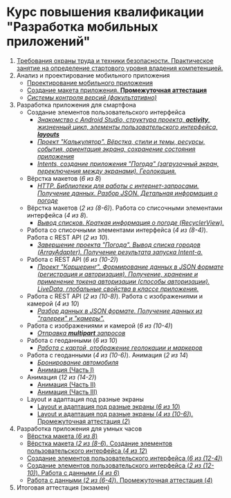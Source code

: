 # Курс повышения квалификации "Разработка мобильных приложений"

<!-- 144 -->

1. [Требования охраны труда и техники безопасности. Практическое занятие на определение стартового уровня владения компетенцией.](articles/module1-2.md) <!-- 6 -->
1. Анализ и проектирование мобильного приложения <!-- 6+12 = 18 -->
    * [Проектирование мобильного приложения](articles/module3_1.md)
    * [Создание макета приложения. **Промежуточная аттестация**](articles/module3_2.md)
    * [*Системы контроля версий (факультативно)*](https://github.com/kolei/OAP/blob/master/articles/skv.md)
1. Разработка приложения для смартфона
    * Создание элементов пользовательского интерфейса <!-- 18+18=36 -->
        * [*Знакомство с Android Studio, структура проекта, **activity**, жизненный цикл, элементы пользовательского интерфейса, **layouts***](articles/module4_1.md)
        * [*Проект "Калькулятор". Вёрстка, стили и темы, ресурсы, события, ориентация экрана, сохранение состояния приложения*](articles/module4_2.md)
        * [*Intents, создание приложения "Погода" (загрузочный экран, переключения между экранами). Геолокация.*](articles/module4_3.md)
    * Вёрстка макетов (*6 из 8*) <!-- 6+36=42 -->
        * [*HTTP. Библиотеки для работы с интернет-запросами. Получение данных. Разбор JSON. Детальная информация о погоде*](articles/module4_4.md)
    * Вёрстка макетов (*2 из (8-6)*). Работа со списочными элементами интерфейса (*4 из 8*). <!-- 6+42=48 -->
        * [*Вывод списков. Краткая информация о погоде (RecyclerView).*](articles/module4_5.md)
    * Работа со списочными элементами интерфейса (*4 из (8-4)*). Работа с REST API (*2 из 10*). <!-- 6+48=54 -->
        * [*Завершение проекта "Погода". Вывод списка городов (ArrayAdapter). Получение результата запуска Intent-a.*](articles/module4_6.md)
    * Работа с REST API (*6 из (10-2)*) <!-- 6+54=60 -->
        * [*Проект "Каршеринг". Формирование данных в JSON формате (регистрация и авторизация). Получение, хранение и применение токена авторизации (способы авторизации). LiveData, глобальные свойства в классе приложения.*](articles/module4_7_1.md)
    * Работа с REST API (*2 из (10-8)*). Работа с изображениями и камерой (*4 из 10*) <!-- 6+60=66 -->
        * [*Разбор данных в JSON формате. Получение данных из "галереи" и "камеры".*](articles/module4_7_2.md)
    * Работа с изображениями и камерой (*6 из (10-4)*) <!-- 6+66=72 -->
        * [*Отправка **multipart** запросов*](articles/module4_7_3.md)
    * Работа с геоданными (*6 из 10*) <!-- 6+72=78 -->
        * [*Работа с картой, отображение геолокации и маркеров*](articles/module4_7_4.md)
    * Работа с геоданными (*4 из (10-6)*). Анимация (*2 из 14*) <!-- 6+78=84 -->
        * [*Бронирование автомобиля*](articles/module4_7.md)
        * [Анимация (Часть I)](articles/module4_8_1.md)
    * Анимация (*12 из (14-2)*) <!-- 12+84=96 -->
        * [Анимация (Часть II)](articles/module4_8_2.md)
        * [Анимация (Часть III)](articles/module4_8_3.md)
    * Layout и адаптация под разные экраны <!-- 12+96=108 -->
        * [Layout и адаптация под разные экраны (*6 из 10*)](articles/module4_13.md)
        * [Layout и адаптация под разные экраны (*4 из (10-6)*). Промежуточная аттестация (*2*)](articles/module4_13.md)
1. Разработка приложения для умных часов <!-- 30+108=138 -->
    * [Вёрстка макета (*6 из 8*)](articles/module5_1.md)
    * [Вёрстка макета (*2 из (8-6*). Создание элементов пользовательского интерфейса (*4 из 12*)](articles/module5_1.md)
    * [Создание элементов пользовательского интерфейса (*6 из (12-4)*)](articles/module5_1.md)
    * [Создание элементов пользовательского интерфейса (*2 из (12-10)*). Работа с данными (*4 из 6*)](articles/module5_1.md)
    * [Работа с данными (*2 из (6-4)*). Промежуточная аттестация (*4*)](articles/module5_1.md)
1. Итоговая аттестация (экзамен) <!-- 6+138=144 -->

<!-- 
Тема 4.8 Layout и адаптация под разные экраны
4
Практическое занятие
6
Промежуточная аттестация
2

-->


<!-- 
Conductor
https://habr.com/ru/post/329532/

Анимация
http://developer.alexanderklimov.ru/android/sunrise.php 
-->

